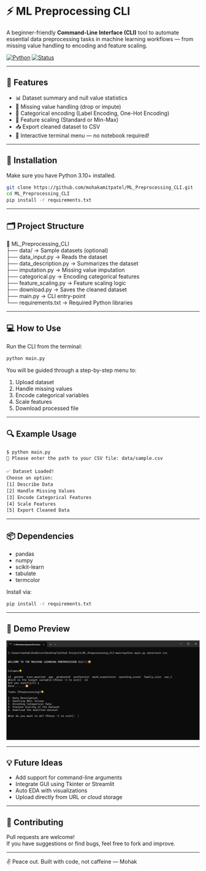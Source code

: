 # ⚡ ML Preprocessing CLI

A beginner-friendly **Command-Line Interface (CLI)** tool to automate essential data preprocessing tasks in machine learning workflows — from missing value handling to encoding and feature scaling.

[![Python](https://img.shields.io/badge/Python-3.10+-blue.svg)](https://www.python.org/)
[![Status](https://img.shields.io/badge/Project-Active-brightgreen)]()

---

## 🎯 Features

- 📊 Dataset summary and null value statistics  
- 🧹 Missing value handling (drop or impute)  
- 🧠 Categorical encoding (Label Encoding, One-Hot Encoding)  
- 📏 Feature scaling (Standard or Min-Max)  
- 📥 Export cleaned dataset to CSV  
- 🧪 Interactive terminal menu — no notebook required!

---

## 🧰 Installation

Make sure you have Python 3.10+ installed.

```bash
git clone https://github.com/mohakamitpatel/ML_Preprocessing_CLI.git
cd ML_Preprocessing_CLI
pip install -r requirements.txt
```

---

## 🗂️ Project Structure

📂 ML_Preprocessing_CLI  
├── data/ → Sample datasets (optional)  
├── data_input.py → Reads the dataset  
├── data_description.py → Summarizes the dataset  
├── imputation.py → Missing value imputation  
├── categorical.py → Encoding categorical features  
├── feature_scaling.py → Feature scaling logic  
├── download.py → Saves the cleaned dataset  
├── main.py → CLI entry-point  
└── requirements.txt → Required Python libraries

---

## 💻 How to Use

Run the CLI from the terminal:

```bash
python main.py
```

You will be guided through a step-by-step menu to:

1. Upload dataset  
2. Handle missing values  
3. Encode categorical variables  
4. Scale features  
5. Download processed file

---

## 🔍 Example Usage

```bash
$ python main.py
📁 Please enter the path to your CSV file: data/sample.csv

✅ Dataset Loaded!
Choose an option:
[1] Describe Data
[2] Handle Missing Values
[3] Encode Categorical Features
[4] Scale Features
[5] Export Cleaned Data
```

---

## 📦 Dependencies

- pandas  
- numpy  
- scikit-learn  
- tabulate  
- termcolor  

Install via:

```bash
pip install -r requirements.txt
```

---

## 🎥 Demo Preview

[![Watch the demo](https://github.com/mohakamitpatel/ML_Preprocessing_CLI/blob/main/Image.png)](https://www.youtube.com/watch?v=n2kXr99IVzU)

---

## 💡 Future Ideas

- Add support for command-line arguments  
- Integrate GUI using Tkinter or Streamlit  
- Auto EDA with visualizations  
- Upload directly from URL or cloud storage  

---

## 🤝 Contributing

Pull requests are welcome!  
If you have suggestions or find bugs, feel free to fork and improve.

---

✌️ Peace out. Built with code, not caffeine — Mohak

